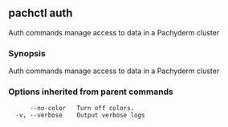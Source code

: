 ## pachctl auth

Auth commands manage access to data in a Pachyderm cluster

### Synopsis


Auth commands manage access to data in a Pachyderm cluster

### Options inherited from parent commands

```
      --no-color   Turn off colors.
  -v, --verbose    Output verbose logs
```

